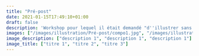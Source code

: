 ```yaml
---
title: "Pré-post"
date: 2021-01-15T17:49:10+01:00
draft: false
description: 'Workshop pour lequel il était demandé "d''illustrer sans le montrer". J''ai fait le choix de parler du changement et donc pour cela de mettre côte à côte l''état "avant" et "après". Et j''ai pris comme sujets des dinosaures parce que c''est cool. 2015'
images: ["/images/illustration/Pré-post/compo1.jpg", "/images/illustration/Pré-post/compo2.jpg", "/images/illustration/Pré-post/compo3.jpg"]
image_description: ["description 1", "description 1", "description 1"]
image_title: ["titre 1", "titre 2", "titre 3"]
---
```

